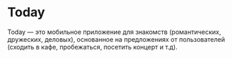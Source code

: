 # Today

Today — это мобильное приложение для знакомств (романтических, дружеских, деловых), основанное на предложениях от пользователей (сходить в кафе, пробежаться, посетить концерт и т.д).